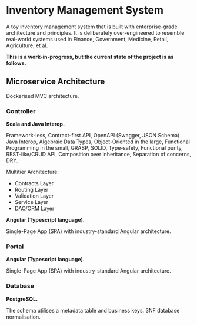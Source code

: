 # Inventory Management System

A toy inventory management system that is built with enterprise-grade architecture and principles. It is deliberately over-engineered to resemble real-world systems used in Finance, Government, Medicine, Retail, Agriculture, et al.

**This is a work-in-progress, but the current state of the project is as follows.**

## Microservice Architecture

Dockerised MVC architecture.

### Controller

**Scala and Java Interop.**

Framework-less, Contract-first API, OpenAPI (Swagger, JSON Schema) Java Interop, Algebraic Data Types, Object-Oriented in the large, Functional Programming in the small, GRASP, SOLID, Type-safety, Functional purity, REST-like/CRUD API, Composition over inheritance, Separation of concerns, DRY.

Multitier Architecture:

* Contracts Layer
* Routing Layer
* Validation Layer
* Service Layer
* DAO/ORM Layer
<!-- * Middleware Layer -->
<!-- * Schema Layer -->
<!-- * Testing Layer -->
<!-- * Documentation Layer -->
<!-- * View Layer -->
<!-- * Seeding Layer -->
<!-- Middleware Architecture: -->
<!--  -->
<!-- `Req` → Ensure HTTPS → Request Logging → OpenAPI Request Validation → Authorisation → Access Control → `Controller` → Prevent Caching → Error Formatting → `Res` -->

**Angular (Typescript language).**

Single-Page App (SPA) with industry-standard Angular architecture.

### Portal

**Angular (Typescript language).**

Single-Page App (SPA) with industry-standard Angular architecture.

### Database

**PostgreSQL.**

The schema utilises a metadata table and business keys. 3NF database normalisation.
